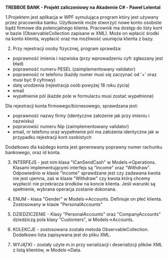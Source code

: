 <b>TREBBOE BANK - Projekt zaliczeniowy na Akademie C# - Paweł Lelental </b>

1.Projektem jest aplikacja w WPF symulująca program który jest używany przez pracownika banku. Użytkownik może stworzyć nowe konto osobiste bądź firmowe dla potencjalnego klienta. Pracownik ma dostęp do listy kont w bazie (ObservableCollection zapisane w XML). Może on wpłacić środki na konto klienta, wypłacić oraz ma możliwość usunięcia klienta z bazy.

2. Przy rejestracji osoby fizycznej, program sprawdza:

- poprawność imienia i nazwiska (przy wprowadzeniu cyfr zgłaszany jest bład)
- poprawność numeru PESEL (zaimplementowany validator)
- poprawność nr telefonu (każdy numer musi się zaczynać od '+' oraz musi być 9 cyfrowy)
- datę urodzenia (rejestracja osób powyżej 18 roku życia)
- email
- wypełnienie pól (każde pole w formularzu musi zostać wypełnione)

Dla rejestracji konta firmowego/biznesowego, sprawdzana jest:

- poprawność nazwy firmy (identyczne założenie jak przy imieniu i nazwisku)
- popranowść numeru Nip (zaimplementowany validator)
- email, nr telefonu oraz wypełnienie pól ma założenia identyczne jak w przypadku rejestracji kont osobistych

Dodatkowo dla każdego konta jest generowany poprawny numer rachunku bankowego, oraz id konta.

3. INTERFEJS - jest nim klasa "ICanSendCash" w Models->Operations. Klasami implementującymi interfejs są "Income" oraz "Withdraw". Odpowiednio w klasie "Income" sprawdzane jest czy zadawana kwota nie jest ujemna, zaś w klasie "Withdraw" czy kwota którą chcemy wypłacić nie przekracza środków na koncie klienta. Jeśli warunki są spełnienie, wybrana operacja zostanie dokonana. 

4. ENUM - klasa "Gender" w Models->Accounts. Definiuje on płeć klienta. Zostosowany w klasie "PersonalAccounts"

5. DZIEDZICZENIE - Klasy "PersonalAccounts" oraz "CompanyAccounts" dziedziczą pola klasy "Customers", w Models->Accounts.

6. KOLEKCJE - zostosowana została metoda ObservableCollection. Dodatkowo lista zapisywana jest do pliku XML. 

7. WYJĄTKI - zostały użyte m.in przy serializacji i deserializcji plików XML z listą klientów, w Models->Data. 




